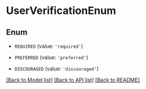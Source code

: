 # UserVerificationEnum


## Enum

* `REQUIRED` (value: `'required'`)

* `PREFERRED` (value: `'preferred'`)

* `DISCOURAGED` (value: `'discouraged'`)

[[Back to Model list]](../README.md#documentation-for-models) [[Back to API list]](../README.md#documentation-for-api-endpoints) [[Back to README]](../README.md)



